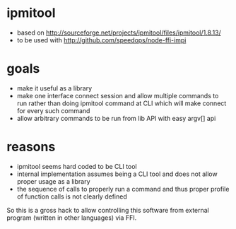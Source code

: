 ipmitool
========

* based on http://sourceforge.net/projects/ipmitool/files/ipmitool/1.8.13/
* to be used with http://github.com/speedops/node-ffi-impi


goals
=====

* make it useful as a library
* make one interface connect session and allow multiple commands to run rather than doing ipmitool command at CLI which will make connect for every such command
* allow arbitrary commands to be run from lib API with easy argv[] api


reasons
=======

* ipmitool seems hard coded to be CLI tool
* internal implementation assumes being a CLI tool and does not allow proper usage as a library
* the sequence of calls to properly run a command and thus proper profile of function calls is not clearly defined


So this is a gross hack to allow controlling this software from external program (written in other languages) via FFI.




